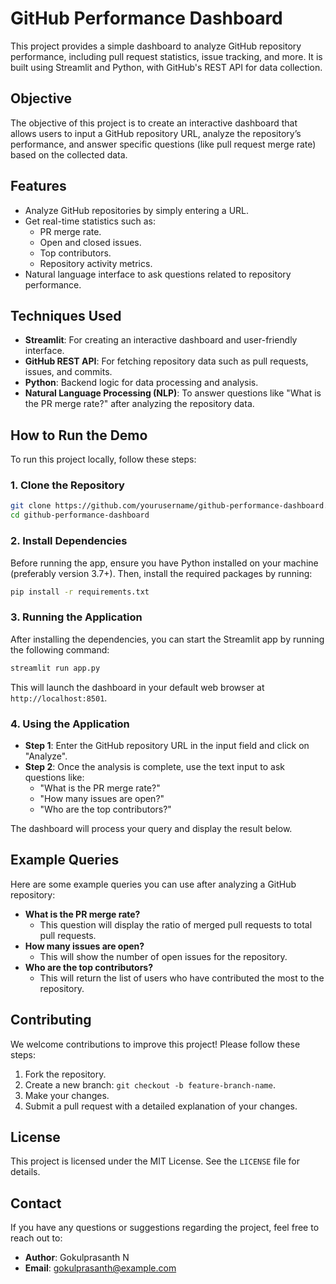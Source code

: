 # GitHub Performance Dashboard

This project provides a simple dashboard to analyze GitHub repository performance, including pull request statistics, issue tracking, and more. It is built using Streamlit and Python, with GitHub's REST API for data collection.

## Objective

The objective of this project is to create an interactive dashboard that allows users to input a GitHub repository URL, analyze the repository’s performance, and answer specific questions (like pull request merge rate) based on the collected data.

## Features

- Analyze GitHub repositories by simply entering a URL.
- Get real-time statistics such as:
  - PR merge rate.
  - Open and closed issues.
  - Top contributors.
  - Repository activity metrics.
- Natural language interface to ask questions related to repository performance.

## Techniques Used

- **Streamlit**: For creating an interactive dashboard and user-friendly interface.
- **GitHub REST API**: For fetching repository data such as pull requests, issues, and commits.
- **Python**: Backend logic for data processing and analysis.
- **Natural Language Processing (NLP)**: To answer questions like "What is the PR merge rate?" after analyzing the repository data.

## How to Run the Demo

To run this project locally, follow these steps:

### 1. Clone the Repository
```bash
git clone https://github.com/yourusername/github-performance-dashboard.git
cd github-performance-dashboard
```

### 2. Install Dependencies

Before running the app, ensure you have Python installed on your machine (preferably version 3.7+). Then, install the required packages by running:

```bash
pip install -r requirements.txt
```

### 3. Running the Application

After installing the dependencies, you can start the Streamlit app by running the following command:

```bash
streamlit run app.py
```

This will launch the dashboard in your default web browser at `http://localhost:8501`.

### 4. Using the Application

- **Step 1**: Enter the GitHub repository URL in the input field and click on "Analyze".
- **Step 2**: Once the analysis is complete, use the text input to ask questions like:
  - "What is the PR merge rate?"
  - "How many issues are open?"
  - "Who are the top contributors?"

The dashboard will process your query and display the result below.


## Example Queries

Here are some example queries you can use after analyzing a GitHub repository:

- **What is the PR merge rate?**
  - This question will display the ratio of merged pull requests to total pull requests.
- **How many issues are open?**
  - This will show the number of open issues for the repository.
- **Who are the top contributors?**
  - This will return the list of users who have contributed the most to the repository.

## Contributing

We welcome contributions to improve this project! Please follow these steps:

1. Fork the repository.
2. Create a new branch: `git checkout -b feature-branch-name`.
3. Make your changes.
4. Submit a pull request with a detailed explanation of your changes.

## License

This project is licensed under the MIT License. See the `LICENSE` file for details.

## Contact

If you have any questions or suggestions regarding the project, feel free to reach out to:

- **Author**: Gokulprasanth N
- **Email**: gokulprasanth@example.com
```
